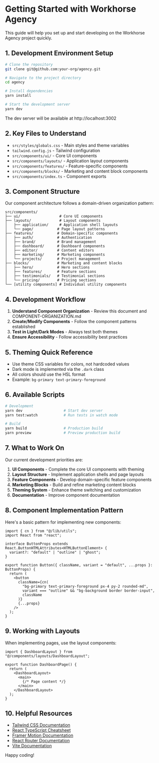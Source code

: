 # Getting Started with Workhorse Agency

This guide will help you set up and start developing on the Workhorse Agency project quickly.

## 1. Development Environment Setup

```bash
# Clone the repository
git clone git@github.com:your-org/agency.git

# Navigate to the project directory
cd agency

# Install dependencies
yarn install

# Start the development server
yarn dev
```

The dev server will be available at http://localhost:3002

## 2. Key Files to Understand

- `src/styles/globals.css` - Main styles and theme variables
- `tailwind.config.js` - Tailwind configuration
- `src/components/ui/` - Core UI components
- `src/components/layouts/` - Application layout components
- `src/components/features/` - Feature-specific components
- `src/components/blocks/` - Marketing and content block components
- `src/components/index.ts` - Component exports

## 3. Component Structure

Our component architecture follows a domain-driven organization pattern:

```
src/components/
├── ui/                  # Core UI components
├── layouts/             # Layout components
│   ├── application/     # Application shell layouts
│   └── page/           # Page layout patterns
├── features/           # Domain-specific components
│   ├── auth/           # Authentication
│   ├── brand/          # Brand management
│   ├── dashboard/      # Dashboard components
│   ├── editor/         # Content editors
│   ├── marketing/      # Marketing components
│   └── projects/       # Project management
├── blocks/             # Marketing and content blocks
│   ├── hero/           # Hero sections
│   ├── features/       # Feature sections
│   ├── testimonials/   # Testimonial sections
│   └── pricing/        # Pricing sections
└── [utility components] # Individual utility components
```

## 4. Development Workflow

1. **Understand Component Organization** - Review this document and COMPONENT-ORGANIZATION.md
2. **Create/Modify Components** - Follow the component patterns established
3. **Test in Light/Dark Modes** - Always test both themes
4. **Ensure Accessibility** - Follow accessibility best practices

## 5. Theming Quick Reference

- Use theme CSS variables for colors, not hardcoded values
- Dark mode is implemented via the `.dark` class
- All colors should use the HSL format
- Example: `bg-primary text-primary-foreground`

## 6. Available Scripts

```bash
# Development
yarn dev                   # Start dev server
yarn test:watch            # Run tests in watch mode

# Build
yarn build                 # Production build
yarn preview               # Preview production build
```

## 7. What to Work On

Our current development priorities are:

1. **UI Components** - Complete the core UI components with theming
2. **Layout Structure** - Implement application shells and page layouts
3. **Feature Components** - Develop domain-specific feature components
4. **Marketing Blocks** - Build and refine marketing content blocks
5. **Theming System** - Enhance theme switching and customization
6. **Documentation** - Improve component documentation

## 8. Component Implementation Pattern

Here's a basic pattern for implementing new components:

```tsx
import { cn } from "@/lib/utils";
import React from "react";

interface ButtonProps extends React.ButtonHTMLAttributes<HTMLButtonElement> {
  variant?: "default" | "outline" | "ghost";
}

export function Button({ className, variant = "default", ...props }: ButtonProps) {
  return (
    <button 
      className={cn(
        "bg-primary text-primary-foreground px-4 py-2 rounded-md",
        variant === "outline" && "bg-background border border-input",
        className
      )}
      {...props}
    />
  );
}
```

## 9. Working with Layouts

When implementing pages, use the layout components:

```tsx
import { DashboardLayout } from "@/components/layouts/DashboardLayout";

export function DashboardPage() {
  return (
    <DashboardLayout>
      <main>
        {/* Page content */}
      </main>
    </DashboardLayout>
  );
}
```

## 10. Helpful Resources

- [Tailwind CSS Documentation](https://tailwindcss.com/docs)
- [React TypeScript Cheatsheet](https://react-typescript-cheatsheet.netlify.app/)
- [Framer Motion Documentation](https://www.framer.com/motion/)
- [React Router Documentation](https://reactrouter.com/en/main)
- [Vite Documentation](https://vitejs.dev/)

Happy coding! 